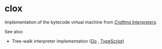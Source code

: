 # clox

Implementation of the bytecode virtual machine from [_Crafting
Interpreters_](https://craftinginterpreters.com/a-bytecode-virtual-machine.html).

See also:

* Tree-walk interpreter implementation ([Go](https://github.com/chidiwilliams/glox)
, [TypeScript](https://github.com/chidiwilliams/loxjs))